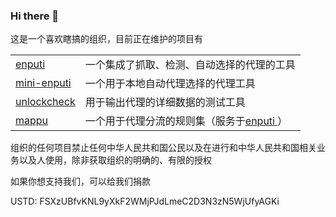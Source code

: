 ### Hi there 👋

这是一个喜欢瞎搞的组织，目前正在维护的项目有

|                                                     |                                                              |
| --------------------------------------------------- | ------------------------------------------------------------ |
| [enputi ](https://github.com/darabuchi/enputi)      | 一个集成了抓取、检测、自动选择的代理的工具                   |
| [mini-enputi ](https://github.com/darabuchi/enputi) | 一个用于本地自动代理选择的代理工具                           |
| [unlockcheck ](https://github.com/darabuchi/enputi) | 用于输出代理的详细数据的测试工具                             |
| [mappu ](https://github.com/darabuchi/mappu)        | 一个用于代理分流的规则集（服务于[enputi ](https://github.com/darabuchi/enputi)） |

组织的任何项目禁止任何中华人民共和国公民以及在进行和中华人民共和国相关业务以及人使用，除非获取组织的明确的、有限的授权

如果你想支持我们，可以给我们捐款

USTD: FSXzUBfvKNL9yXkF2WMjPJdLmeC2D3N3zN5WjUfyAGKi
